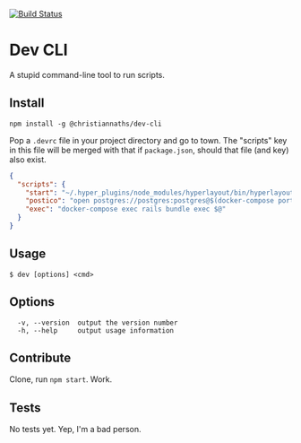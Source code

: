 [![Build Status](https://travis-ci.org/christiannaths/dev-cli.svg?branch=master)](https://travis-ci.org/christiannaths/dev-cli)

# Dev CLI

A stupid command-line tool to run scripts.

## Install

`npm install -g @christiannaths/dev-cli`

Pop a `.devrc` file in your project directory and go to town. The "scripts" key in this file will be merged with that if `package.json`, should that file (and key) also exist.

```json
{
  "scripts": {
    "start": "~/.hyper_plugins/node_modules/hyperlayout/bin/hyperlayout",
    "postico": "open postgres://postgres:postgres@$(docker-compose port pg 5432)/my_cool_database",
    "exec": "docker-compose exec rails bundle exec $@"
  }
}
```

## Usage

`$ dev [options] <cmd>`

## Options

```
  -v, --version  output the version number
  -h, --help     output usage information
```

## Contribute

Clone, run `npm start`. Work.

## Tests

No tests yet. Yep, I'm a bad person.
